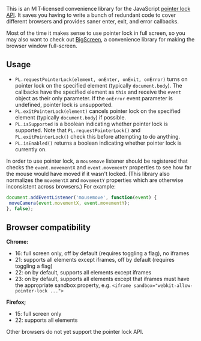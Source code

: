 This is an MIT-licensed convenience library for the JavaScript
[pointer lock API](https://developer.mozilla.org/en-US/docs/WebAPI/Pointer_Lock).
It saves you having to write a bunch of redundant code to cover different
browsers and provides saner enter, exit, and error callbacks.

Most of the time it makes sense to use pointer lock in full screen, so you may
also want to check out [BigScreen](https://github.com/bdougherty/BigScreen), a
convenience library for making the browser window full-screen.

## Usage

 - `PL.requestPointerLock(element, onEnter, onExit, onError)` turns on
   pointer lock on the specified element (typically `document.body`). The
   callbacks have the specified element as `this` and receive the `event`
   object as their only parameter. If the `onError` event parameter is
   undefined, pointer lock is unsupported.
 - `PL.exitPointerLock(element)` cancels pointer lock on the specified element
   (typically `document.body`) if possible.
 - `PL.isSupported` is a boolean indicating whether pointer lock is supported.
   Note that `PL.requestPointerLock()` and `PL.exitPointerLock()` check this
   before attempting to do anything.
 - `PL.isEnabled()` returns a boolean indicating whether pointer lock is
   currently on.

In order to use pointer lock, a `mousemove` listener should be registered that
checks the `event.movementX` and `event.movementY` properties to see how far
the mouse would have moved if it wasn't locked. (This library also normalizes
the `movementX` and `movementY` properties which are otherwise inconsistent
across browsers.) For example:

```javascript
document.addEventListener('mousemove', function(event) {
 moveCamera(event.movementX, event.movementY);
}, false);
```

## Browser compatibility

**Chrome:**
 - 16: full screen only, off by default (requires toggling a flag), no iframes
 - 21: supports all elements except iframes, off by default (requires toggling a flag)
 - 22: on by default, supports all elements except iframes
 - 23: on by default, supports all elements except that iframes must have the
   appropriate sandbox property, e.g.
   `<iframe sandbox="webkit-allow-pointer-lock ...">`

**Firefox;**
 - 15: full screen only
 - 22: supports all elements

Other browsers do not yet support the pointer lock API.